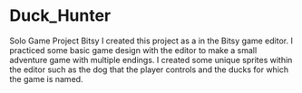 # Duck_Hunter
Solo Game Project Bitsy
I created this project as a in the Bitsy game editor. I practiced some basic game design with the editor to make a small adventure game with multiple endings. I created some unique sprites within the editor such as the dog that the player controls and the ducks for which the game is named.
